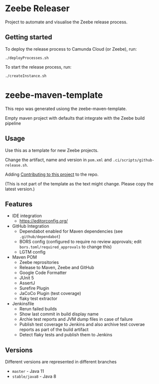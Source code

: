 # Zeebe Releaser
Project to automate and visualise the Zeebe release process.

## Getting started
To deploy the release process to Camunda Cloud (or Zeebe), run:
```shell
./deployProcesses.sh
```

To start the release process, run:
```shell
./createInstance.sh
```

# zeebe-maven-template

This repo was generated usiong the zeebe-maven-template.

Empty maven project with defaults that integrate with the Zeebe build pipeline

## Usage

Use this as a template for new Zeebe projects.

Change the artifact, name and version in `pom.xml` and `.ci/scripts/github-release.sh`.

Adding [Contributing to this project](https://gist.github.com/jwulf/2c7f772570bfc8654b0a0a783a3f165e) to the repo.

(This is not part of the template as the text might change. Please copy the latest version.)

## Features

- IDE integration
  - https://editorconfig.org/
- GitHub Integration
  - Dependabot enabled for Maven dependencies (see `.github/dependabot`)
  - BORS config (configured to require no review approvals; edit `bors.toml/required_approvals` to change this)
  - LGTM config
- Maven POM
  - Zeebe reprositories
  - Release to Maven, Zeebe and GitHub
  - Google Code Formatter
  - JUnit 5
  - AssertJ
  - Surefire Plugin
  - JaCoCo Plugin (test coverage)
  - flaky test extractor
- Jenkinsfile
  - Rerun failed builds
  - Show last commit in build display name
  - Archie test reports and JVM dump files in case of failure
  - Publish test coverage to Jenkins and also archive test coverae reports as part of the build artifact
  - Detect flaky tests and publish them to Jenkins

## Versions

Different versions are represented in different branches

- `master` - Java 11
- `stable/java8` - Java 8
